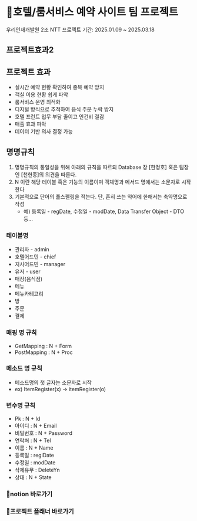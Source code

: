 <h1>🏨호텔/룸서비스 예약 사이트 팀 프로젝트</h1>
우리인재개발원 2조 NTT
프로젝트 기간: 2025.01.09 ~ 2025.03.18

## 프로젝트효과2

## 프로젝트 효과
- 실시간 예약 현황 확인하여 중복 예약 방지
- 객실 이용 현황 쉽게 파악
- 룸서비스 운영 최적화
- 디지털 방식으로 추적하여 음식 주문 누락 방지
- 호텔 프런트 업무 부담 줄이고 인건비 절감
- 매출 효과 파악
- 데이터 기반 의사 결정 가능

## 명명규칙
1) 명명규칙의 통일성을 위해 아래의 규칙을 따르되 Database 장 [한정호] 혹은 팀장인 [천현종]의 의견을 따른다.
2) N 이란 해당 테이블 혹은 기능의 이름이며 객체명과 메서드 명에서는 소문자로 시작한다
3) 기본적으로 단어의 풀스펠링을 적는다. 단, 흔히 쓰는 약어에 한해서는 축약명으로 작성
   - 예) 등록일 - regDate, 수정일 - modDate, Data Transfer Object - DTO 등...

### 테이블명
- 관리자 - admin
- 호텔어드민 - chief
- 지사어드민 - manager
- 유저 - user
- 매장(음식점)
- 메뉴
- 메뉴카테고리
- 방
- 주문
- 결제

### 매핑 명 규칙
- GetMapping : N + Form
- PostMapping : N + Proc

### 메소드 명 규칙
- 메소드명의 첫 글자는 소문자로 시작
- ex) ItemRegister(x) -> itemRegister(o)

### 변수명 규칙
- Pk : N + Id
- 아이디 : N + Email
- 비밀번호 : N + Password
- 연락처 : N + Tel
- 이름 : N + Name
- 등록일 : regiDate
- 수정일 : modDate
- 삭제유무 : DeleteYn
- 상대 : N + State


<a target="https://www.notion.so/17548799325c804b8284c4686e395148">
  <h3>📃notion 바로가기</h3>
</a>

<a target="https://docs.google.com/spreadsheets/d/1r3FvPDK-OPlXQAsxBs167bzD5p96dRwbL9wv-OHvfYE/edit?gid=1115838130#gid=1115838130">
  <h3>📆프로젝트 플래너 바로가기</h3>
</a>
